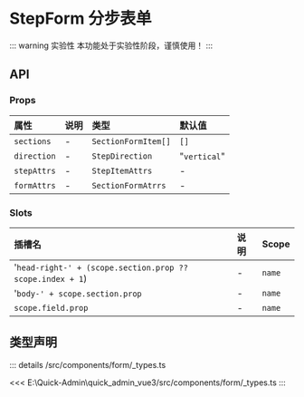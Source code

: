 # StepForm 分步表单  <Badge class="title-badge" type="warning" text="beta" />


::: warning 实验性
本功能处于实验性阶段，谨慎使用！
:::




## API 
### Props

|属性|说明|类型|默认值|
|:---|:---|:---|:---|
|`sections`|-|`SectionFormItem[]`|`[]`|
|`direction`|-|`StepDirection`|"`vertical`"|
|`stepAttrs`|-|`StepItemAttrs`|-|
|`formAttrs`|-|`SectionFormAtrrs`|-|

### Slots

|插槽名|说明|Scope|
|:---|:---|:---|
|'`head-right-' + (scope.section.prop ?? scope.index + 1`)|-|`name`|
|'`body-' + scope.section.prop`|-|`name`|
|`scope.field.prop`|-|`name`|



## 类型声明
::: details
/src/components/form/_types.ts

<<< E:\Quick-Admin\quick_admin_vue3/src/components/form/_types.ts
:::  


